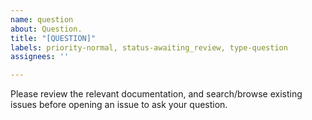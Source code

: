 ```yaml
---
name: question
about: Question.
title: "[QUESTION]"
labels: priority-normal, status-awaiting_review, type-question
assignees: ''

---
```


Please review the relevant documentation, and search/browse existing issues before opening
an issue to ask your question.
